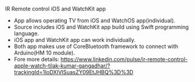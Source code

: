 IR Remote control iOS and WatchKit app

- App allows operating TV from iOS and WatchOS app(individual). 
- Source includes iOS and WatchKit app build using Swift programming language. 
- iOS app and WatchKit app can work individually.
- Both app makes use of CoreBluetooth framework to connect with Arduino(HM 10 module).
- Fore more details: https://www.linkedin.com/pulse/ir-remote-control-apple-watch-tilak-kumar-gangadhar/?trackingId=1IoDXlVISuasZY09EtJHBQ%3D%3D
